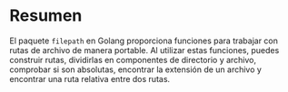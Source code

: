 # Resumen

El paquete `filepath` en Golang proporciona funciones para trabajar con rutas de archivo de manera portable. Al utilizar estas funciones, puedes construir rutas, dividirlas en componentes de directorio y archivo, comprobar si son absolutas, encontrar la extensión de un archivo y encontrar una ruta relativa entre dos rutas.
